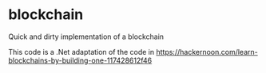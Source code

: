 # blockchain
Quick and dirty implementation of a blockchain

This code is a .Net adaptation of the code in https://hackernoon.com/learn-blockchains-by-building-one-117428612f46
